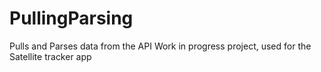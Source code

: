 # PullingParsing
Pulls and Parses data from the API
Work in progress project, used for the Satellite tracker app
